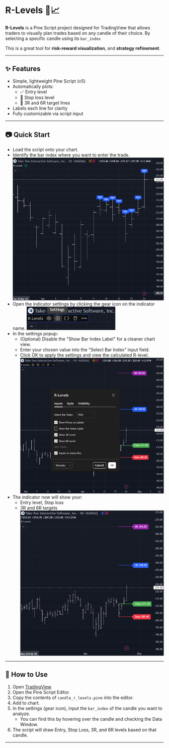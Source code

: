 # R-Levels 🔫📈

**R-Levels** is a Pine Script project designed for TradingView that allows traders to visually plan trades based on any candle of their choice. By selecting a specific candle using its `bar_index`

This is a great tool for **risk-reward visualization**, and **strategy refinement**.

---

## ✨ Features

- Simple, lightweight Pine Script (v5)
- Automatically plots:
  - ✅ Entry level
  - 🛑 Stop loss level
  - 🎯 3R and 6R target lines
- Labels each line for clarity
- Fully customizable via script input

---

## 📷 Quick Start
* Load the script onto your chart.
* Identify the bar index where you want to enter the trade.
![Alt text](images/load-script.png)
* Open the indicator settings by clicking the gear icon on the indicator name.
![Alt text](images/settings.png)
* In the settings popup:
  - (Optional) Disable the "Show Bar Index Label" for a cleaner chart view.
  - Enter your chosen value into the "Select Bar Index" input field.
  - Click OK to apply the settings and view the calculated R-level.
![Alt text](images/index-chose.png)
* The indicator now will show your:
  - Entry level, Stop loss
  - 3R and 6R targets
![Alt text](images/TTWO.png)

---

## 🚀 How to Use

1. Open [TradingView](https://www.tradingview.com/).
2. Open the Pine Script Editor.
3. Copy the contents of `candle_r_levels.pine` into the editor.
4. Add to chart.
5. In the settings (gear icon), input the `bar_index` of the candle you want to analyze.
   - You can find this by hovering over the candle and checking the Data Window.
6. The script will draw Entry, Stop Loss, 3R, and 6R levels based on that candle.

---

